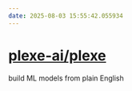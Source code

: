 ```yaml
---
date: 2025-08-03 15:55:42.055934
---
```


# [plexe-ai/plexe](https://github.com/plexe-ai/plexe)

build ML models from plain English